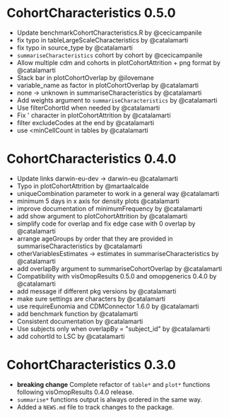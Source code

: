 # CohortCharacteristics 0.5.0

* Update benchmarkCohortCharacteristics.R by @cecicampanile
* fix typo in tableLargeScaleCharacteristics by @catalamarti
* fix typo in source_type by @catalamarti
* `summariseCharacteristics` cohort by cohort by @cecicampanile
* Allow multiple cdm and cohorts in plotCohortAttrition + png format by @catalamarti
* Stack bar in plotCohortOverlap by @ilovemane
* variable_name as factor in plotCohortOverlap by @catalamarti
* none -> unknown in summariseCharacteristics by @catalamarti
* Add weights argument to `summariseCharacteristics` by @catalamarti
* Use filterCohortId when needed by @catalamarti
* Fix ' character in plotCohortAttrition by @catalamarti
* filter excludeCodes at the end by @catalamarti
* use <minCellCount in tables by @catalamarti

# CohortCharacteristics 0.4.0

* Update links darwin-eu-dev -> darwin-eu @catalamarti
* Typo in plotCohortAttrition by @martaalcalde
* uniqueCombination parameter to work in a general way @catalamarti
* minimum 5 days in x axis for density plots @catalamarti
* improve documentation of minimumFrequency by @catalamarti
* add show argument to plotCohortAttrition by @catalamarti
* simplify code for overlap and fix edge case with 0 overlap by @catalamarti
* arrange ageGroups by order that they are provided in summariseCharacteristics by @catalamarti
* otherVariablesEstimates -> estimates in summariseCharacteristics by @catalamarti
* add overlapBy argument to summariseCohortOverlap by @catalamarti
* Compatibility with visOmopResults 0.5.0 and omopgenerics 0.4.0 by @catalamarti
* add message if different pkg versions by @catalamarti
* make sure settings are characters by @catalamarti
* use requireEunomia and CDMConnector 1.6.0 by @catalamarti
* add benchmark function by @catalamarti
* Consistent documentation by @catalamarti
* Use subjects only when overlapBy = "subject_id" by @catalamarti
* add cohortId to LSC by @catalamarti

# CohortCharacteristics 0.3.0

* **breaking change** Complete refactor of `table*` and `plot*` functions 
  following visOmopResults 0.4.0 release.
* `summarise*` functions output is always ordered in the same way.
* Added a `NEWS.md` file to track changes to the package.
